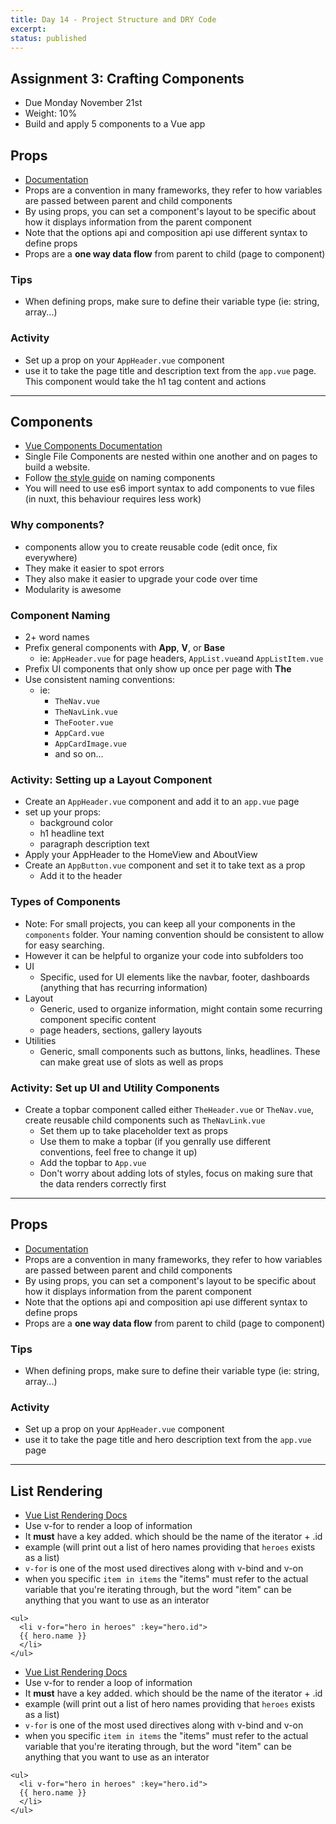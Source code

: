 ```yaml
---
title: Day 14 - Project Structure and DRY Code
excerpt:
status: published
---
```


## Assignment 3: Crafting Components

- Due Monday November 21st
- Weight: 10%
- Build and apply 5 components to a Vue app

## Props

- [Documentation](https://vuejs.org/guide/components/props.htm)
- Props are a convention in many frameworks, they refer to how variables are passed between parent and child components
- By using props, you can set a component's layout to be specific about how it displays information from the parent component
- Note that the options api and composition api use different syntax to define props
- Props are a **one way data flow** from parent to child (page to component)

### Tips

- When defining props, make sure to define their variable type (ie: string, array...)

### Activity

- Set up a prop on your `AppHeader.vue` component
- use it to take the page title and description text from the `app.vue` page. This component would take the h1 tag content and actions

---

## Components

- [Vue Components Documentation](https://vuejs.org/guide/essentials/component-basics.html)
- Single File Components are nested within one another and on pages to build a website.
- Follow [the style guide](https://vuejs.org/style-guide/) on naming components
- You will need to use es6 import syntax to add components to vue files (in nuxt, this behaviour requires less work)

### Why components?

- components allow you to create reusable code (edit once, fix everywhere)
- They make it easier to spot errors
- They also make it easier to upgrade your code over time
- Modularity is awesome

### Component Naming

- 2+ word names
- Prefix general components with **App**, **V**, or **Base**
  - ie: `AppHeader.vue` for page headers, `AppList.vue`and `AppListItem.vue`
- Prefix UI components that only show up once per page with **The**
- Use consistent naming conventions:
  - ie:
    - `TheNav.vue`
    - `TheNavLink.vue`
    - `TheFooter.vue`
    - `AppCard.vue`
    - `AppCardImage.vue`
    - and so on...

### Activity: Setting up a Layout Component

- Create an `AppHeader.vue` component and add it to an `app.vue` page
- set up your props:
  - background color
  - h1 headline text
  - paragraph description text
- Apply your AppHeader to the HomeView and AboutView
- Create an `AppButton.vue` component and set it to take text as a prop
  - Add it to the header

### Types of Components

- Note: For small projects, you can keep all your components in the `components` folder. Your naming convention should be consistent to allow for easy searching.
- However it can be helpful to organize your code into subfolders too
- UI
  - Specific, used for UI elements like the navbar, footer, dashboards (anything that has recurring information)
- Layout
  - Generic, used to organize information, might contain some recurring component specific content
  - page headers, sections, gallery layouts
- Utilities
  - Generic, small components such as buttons, links, headlines. These can make great use of slots as well as props

### Activity: Set up UI and Utility Components

- Create a topbar component called either `TheHeader.vue` or `TheNav.vue`, create reusable child components such as `TheNavLink.vue`
  - Set them up to take placeholder text as props
  - Use them to make a topbar (if you genrally use different conventions, feel free to change it up)
  - Add the topbar to `App.vue`
  - Don't worry about adding lots of styles, focus on making sure that the data renders correctly first

---

## Props

- [Documentation](https://vuejs.org/guide/components/props.htm)
- Props are a convention in many frameworks, they refer to how variables are passed between parent and child components
- By using props, you can set a component's layout to be specific about how it displays information from the parent component
- Note that the options api and composition api use different syntax to define props
- Props are a **one way data flow** from parent to child (page to component)

### Tips

- When defining props, make sure to define their variable type (ie: string, array...)

### Activity

- Set up a prop on your `AppHeader.vue` component
- use it to take the page title and hero description text from the `app.vue` page

---

## List Rendering

- [Vue List Rendering Docs](https://vuejs.org/guide/essentials/list.html)
- Use v-for to render a loop of information
- It **must** have a key added. which should be the name of the iterator + .id
- example (will print out a list of hero names providing that `heroes` exists as a list)
- `v-for` is one of the most used directives along with v-bind and v-on
- when you specific `item in items` the "items" must refer to the actual variable that you're iterating through, but the word "item" can be anything that you want to use as an interator

```
<ul>
  <li v-for="hero in heroes" :key="hero.id">
  {{ hero.name }}
  </li>
</ul>
```

- [Vue List Rendering Docs](https://vuejs.org/guide/essentials/list.html)
- Use v-for to render a loop of information
- It **must** have a key added. which should be the name of the iterator + .id
- example (will print out a list of hero names providing that `heroes` exists as a list)
- `v-for` is one of the most used directives along with v-bind and v-on
- when you specific `item in items` the "items" must refer to the actual variable that you're iterating through, but the word "item" can be anything that you want to use as an interator

```
<ul>
  <li v-for="hero in heroes" :key="hero.id">
  {{ hero.name }}
  </li>
</ul>
```
